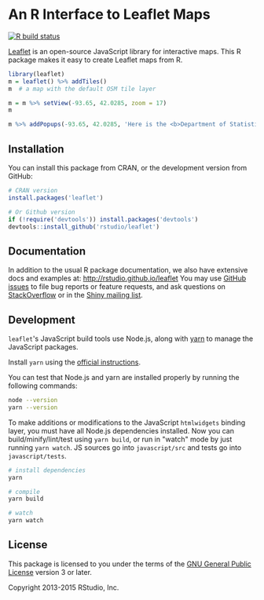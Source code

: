 # An R Interface to Leaflet Maps

<!-- badges: start -->
[![R build status](https://github.com/rstudio/leaflet/workflows/R-CMD-check/badge.svg)](https://github.com/rstudio/leaflet/actions)
<!-- badges: end -->

[Leaflet](http://leafletjs.com) is an open-source JavaScript library for
interactive maps. This R package makes it easy to create Leaflet maps from R.

```r
library(leaflet)
m = leaflet() %>% addTiles()
m  # a map with the default OSM tile layer

m = m %>% setView(-93.65, 42.0285, zoom = 17)
m

m %>% addPopups(-93.65, 42.0285, 'Here is the <b>Department of Statistics</b>, ISU')
```

## Installation

You can install this package from CRAN, or the development version from GitHub:

```r
# CRAN version
install.packages('leaflet')

# Or Github version
if (!require('devtools')) install.packages('devtools')
devtools::install_github('rstudio/leaflet')
```

## Documentation

In addition to the usual R package documentation, we also have extensive docs and examples at:
http://rstudio.github.io/leaflet You may use [GitHub issues](https://github.com/rstudio/leaflet/issues) to file bug reports or feature requests, and ask questions on [StackOverflow](http://stackoverflow.com/questions/tagged/r+leaflet) or in the [Shiny mailing list](https://groups.google.com/forum/#!forum/shiny-discuss).

## Development

`leaflet`'s JavaScript build tools use Node.js, along with [yarn](https://yarnpkg.com/) to manage the JavaScript packages.

Install `yarn` using the [official instructions](https://yarnpkg.com/en/docs/install).

You can test that Node.js and yarn are installed properly by running the following commands:

```bash
node --version
yarn --version
```

To make additions or modifications to the JavaScript `htmlwidgets` binding layer,
you must have all Node.js dependencies installed. Now you can build/minify/lint/test using `yarn build`, or run in "watch" mode
by just running `yarn watch`. JS sources go into `javascript/src` and tests go into
`javascript/tests`.

```bash
# install dependencies
yarn

# compile
yarn build

# watch
yarn watch
```


## License

This package is licensed to you under the terms of the [GNU General Public
License](http://www.gnu.org/licenses/gpl.html) version 3 or later.

Copyright 2013-2015 RStudio, Inc.
